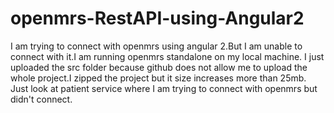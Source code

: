 # openmrs-RestAPI-using-Angular2
I am trying to connect with openmrs using angular 2.But I am unable to connect with it.I am running openmrs standalone on my local machine.
I just uploaded the src folder because github does not allow me to upload the whole project.I zipped the project but it size increases more than 25mb.
Just look at patient service where I am trying to connect with openmrs but didn't connect.
